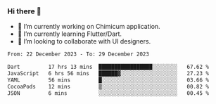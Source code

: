 ### Hi there 👋

<!--
**devcat37/devcat37** is a ✨ _special_ ✨ repository because its `README.md` (this file) appears on your GitHub profile.-->


- 🔭 I’m currently working on Chimicum application.
- 🌱 I’m currently learning Flutter/Dart.
- 👯 I’m looking to collaborate with UI designers.
<!-- - 🤔 I’m looking for help with ... -->

<!--START_SECTION:waka-->

```txt
From: 22 December 2023 - To: 29 December 2023

Dart         17 hrs 13 mins  █████████████████░░░░░░░░   67.62 %
JavaScript   6 hrs 56 mins   ██████▓░░░░░░░░░░░░░░░░░░   27.23 %
YAML         56 mins         █░░░░░░░░░░░░░░░░░░░░░░░░   03.66 %
CocoaPods    12 mins         ▒░░░░░░░░░░░░░░░░░░░░░░░░   00.82 %
JSON         6 mins          ░░░░░░░░░░░░░░░░░░░░░░░░░   00.45 %
```

<!--END_SECTION:waka-->
